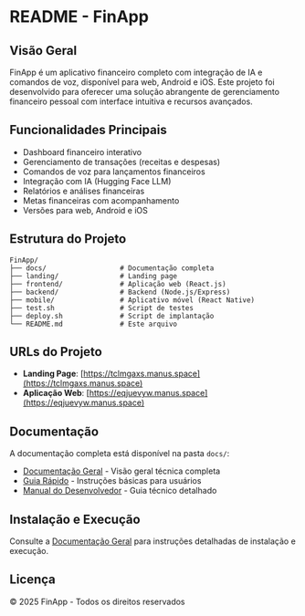 # README - FinApp

## Visão Geral

FinApp é um aplicativo financeiro completo com integração de IA e comandos de voz, disponível para web, Android e iOS. Este projeto foi desenvolvido para oferecer uma solução abrangente de gerenciamento financeiro pessoal com interface intuitiva e recursos avançados.

## Funcionalidades Principais

- Dashboard financeiro interativo
- Gerenciamento de transações (receitas e despesas)
- Comandos de voz para lançamentos financeiros
- Integração com IA (Hugging Face LLM)
- Relatórios e análises financeiras
- Metas financeiras com acompanhamento
- Versões para web, Android e iOS

## Estrutura do Projeto

```
FinApp/
├── docs/                  # Documentação completa
├── landing/               # Landing page
├── frontend/              # Aplicação web (React.js)
├── backend/               # Backend (Node.js/Express)
├── mobile/                # Aplicativo móvel (React Native)
├── test.sh                # Script de testes
├── deploy.sh              # Script de implantação
└── README.md              # Este arquivo
```

## URLs do Projeto

- **Landing Page**: [https://tclmgaxs.manus.space](https://tclmgaxs.manus.space)
- **Aplicação Web**: [https://eqjuevyw.manus.space](https://eqjuevyw.manus.space)

## Documentação

A documentação completa está disponível na pasta `docs/`:

- [Documentação Geral](docs/documentacao.md) - Visão geral técnica completa
- [Guia Rápido](docs/guia_rapido.md) - Instruções básicas para usuários
- [Manual do Desenvolvedor](docs/manual_desenvolvedor.md) - Guia técnico detalhado

## Instalação e Execução

Consulte a [Documentação Geral](docs/documentacao.md) para instruções detalhadas de instalação e execução.

## Licença

© 2025 FinApp - Todos os direitos reservados
